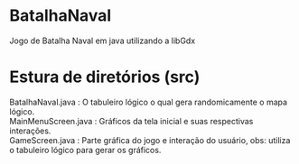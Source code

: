 # BatalhaNaval
Jogo de Batalha Naval em java utilizando a libGdx

# Estura de diretórios (src)
BatalhaNaval.java : O tabuleiro lógico o qual gera randomicamente o mapa lógico.  
MainMenuScreen.java : Gráficos da tela inicial e suas respectivas interações.  
GameScreen.java : Parte gráfica do jogo e interação do usuário, obs: utiliza o tabuleiro lógico para gerar os gráficos.  
